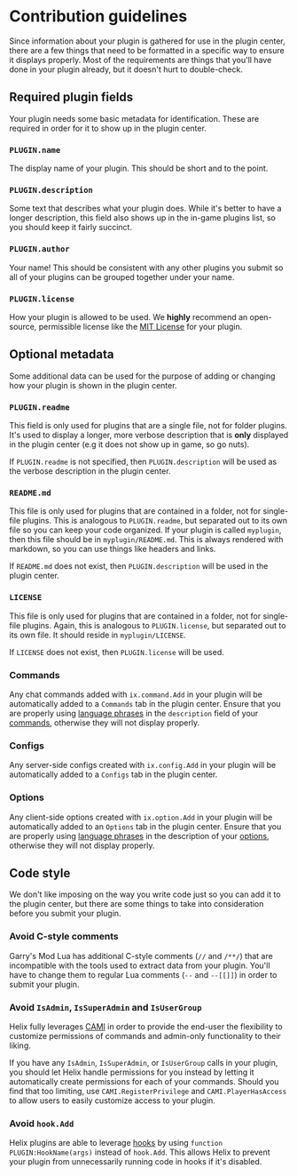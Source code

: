 # Contribution guidelines
Since information about your plugin is gathered for use in the plugin center, there are a few things that need to be formatted in a specific way to ensure it displays properly. Most of the requirements are things that you'll have done in your plugin already, but it doesn't hurt to double-check.

## Required plugin fields
Your plugin needs some basic metadata for identification. These are required in order for it to show up in the plugin center.

### `PLUGIN.name`
The display name of your plugin. This should be short and to the point.

### `PLUGIN.description`
Some text that describes what your plugin does. While it's better to have a longer description, this field also shows up in the in-game plugins list, so you should keep it fairly succinct.

### `PLUGIN.author`
Your name! This should be consistent with any other plugins you submit so all of your plugins can be grouped together under your name.

### `PLUGIN.license`
How your plugin is allowed to be used. We **highly** recommend an open-source, permissible license like the [MIT License](https://opensource.org/licenses/MIT) for your plugin.

## Optional metadata
Some additional data can be used for the purpose of adding or changing how your plugin is shown in the plugin center.

### `PLUGIN.readme`
This field is only used for plugins that are a single file, not for folder plugins. It's used to display a longer, more verbose description that is **only** displayed in the plugin center (e.g it does not show up in game, so go nuts).

If `PLUGIN.readme` is not specified, then `PLUGIN.description` will be used as the verbose description in the plugin center.

### `README.md`
This file is only used for plugins that are contained in a folder, not for single-file plugins. This is analogous to `PLUGIN.readme`, but separated out to its own file so you can keep your code organized. If your plugin is called `myplugin`, then this file should be in `myplugin/README.md`. This is always rendered with markdown, so you can use things like headers and links.

If `README.md` does not exist, then `PLUGIN.description` will be used in the plugin center.

### `LICENSE`
This file is only used for plugins that are contained in a folder, not for single-file plugins. Again, this is analogous to `PLUGIN.license`, but separated out to its own file. It should reside in `myplugin/LICENSE`.

If `LICENSE` does not exist, then `PLUGIN.license` will be used.

### Commands
Any chat commands added with `ix.command.Add` in your plugin will be automatically added to a `Commands` tab in the plugin center. Ensure that you are properly using [language phrases](https://docs.gethelix.co/libraries/ix.lang.html) in the `description` field of your [commands](https://docs.gethelix.co/libraries/ix.command.html#CommandStructure), otherwise they will not display properly.

### Configs
Any server-side configs created with `ix.config.Add` in your plugin will be automatically added to a `Configs` tab in the plugin center.

### Options
Any client-side options created with `ix.option.Add` in your plugin will be automatically added to an `Options` tab in the plugin center. Ensure that you are properly using [language phrases](https://docs.gethelix.co/libraries/ix.lang.html) in the description of your [options](https://docs.gethelix.co/libraries/ix.option.html#OptionStructure), otherwise they will not display properly.

## Code style
We don't like imposing on the way you write code just so you can add it to the plugin center, but there are some things to take into consideration before you submit your plugin.

### Avoid C-style comments
Garry's Mod Lua has additional C-style comments (`//` and `/**/`) that are incompatible with the tools used to extract data from your plugin. You'll have to change them to regular Lua comments (`--` and `--[[]]`) in order to submit your plugin.

### Avoid `IsAdmin`, `IsSuperAdmin` and `IsUserGroup`
Helix fully leverages [CAMI](https://github.com/glua/CAMI) in order to provide the end-user the flexibility to customize permissions of commands and admin-only functionality to their liking.

If you have any `IsAdmin`, `IsSuperAdmin`, or `IsUserGroup` calls in your plugin, you should let Helix handle permissions for you instead by letting it automatically create permissions for each of your commands. Should you find that too limiting, use `CAMI.RegisterPrivilege` and `CAMI.PlayerHasAccess` to allow users to easily customize access to your plugin.

### Avoid `hook.Add`
Helix plugins are able to leverage [hooks](https://docs.gethelix.co/hooks/Plugin.html) by using `function PLUGIN:HookName(args)` instead of `hook.Add`. This allows Helix to prevent your plugin from unnecessarily running code in hooks if it's disabled.
